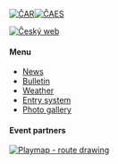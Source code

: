 [![ČAR](/images/car.gif)](http://www.rogaining.cz/)[![ČAES](/images/caes-cerna.gif)](http://www.caes.cz/)

[![Český web](/images/csflag.png)](/cs/)

#### Menu

* [News](/en/)
* [Bulletin](bulletin.html)
* [Weather](weather.html)
* [Entry system](https://entries.mcr2025.rogaining.cz/en/)
* [Photo gallery](photos.html)<br/>

#### Event partners

[![Playmap - route drawing](/images/playmap.png)](http://play-map.com/)
